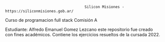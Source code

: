                                         Silicon Misiones - https://siliconmisiones.gob.ar/
                                              
Curso de programacion full stack 
Comisión A 

Estudiante: Alfredo Emanuel Gomez Lezcano
este repositorio fue creado con fines académicos.
Contiene los ejercicios resueltos de la cursada 2022.
